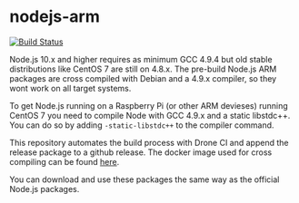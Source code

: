 # nodejs-arm

[![Build Status](https://img.shields.io/drone/build/thegeeklab/nodejs-arm?logo=drone)](https://cloud.drone.io/thegeeklab/nodejs-arm)

Node.js 10.x and higher requires as minimum GCC 4.9.4 but old stable distributions like CentOS 7 are still on 4.8.x. The pre-build Node.js ARM packages are cross compiled with
Debian and a 4.9.x compiler, so they wont work on all target systems.

To get Node.js running on a Raspberry Pi (or other ARM devieses) running CentOS 7 you need to compile Node with GCC 4.9.x and a static libstdc++. You can do so by adding `-static-libstdc++` to the compiler command.

This repository automates the build process with Drone CI and append the release package to a github release. The docker image used for cross compiling can be found [here](https://hub.docker.com/r/xoxys/cc-arm).

You can download and use these packages the same way as the official Node.js packages.
